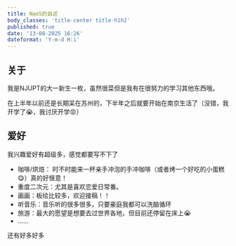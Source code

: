 ```yaml
---
title: NaeS的自述
body_classes: 'title-center title-h1h2'
published: true
date: '13-08-2025 16:26'
dateformat: 'Y-m-d H:i'
---
```


## 关于

我是NJUPT的大一新生一枚，虽然很菜但是我有在很努力的学习其他东西哦。

在上半年以前还是长期呆在苏州的，下半年之后就要开始在南京生活了（没错，我开学了😭，我讨厌开学😡）

## 爱好

我兴趣爱好有超级多，感觉都要写不下了

- 咖啡/烘焙： 时不时能来一杯亲手冲泡的手冲咖啡（或者烤一个好吃的小蛋糕😋）真的好惬意！
- 重度二次元：尤其是喜欢恋爱日常番。
- 画画：板绘比较多，欢迎接稿！！
- 听音乐：音乐听的很多很多，只要豪庭我都可以洗脑循环
- 旅游：最大的愿望是想要去过世界各地，但目前还停留在床上😭
- ......

还有好多好多
